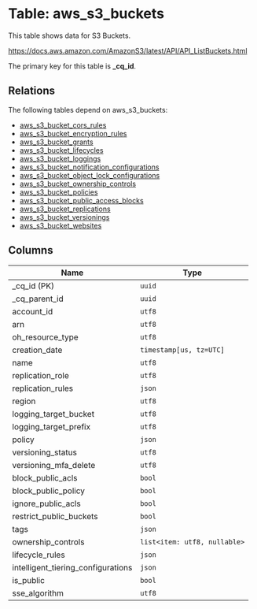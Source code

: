 # Table: aws_s3_buckets

This table shows data for S3 Buckets.

https://docs.aws.amazon.com/AmazonS3/latest/API/API_ListBuckets.html

The primary key for this table is **_cq_id**.

## Relations

The following tables depend on aws_s3_buckets:
  - [aws_s3_bucket_cors_rules](aws_s3_bucket_cors_rules.md)
  - [aws_s3_bucket_encryption_rules](aws_s3_bucket_encryption_rules.md)
  - [aws_s3_bucket_grants](aws_s3_bucket_grants.md)
  - [aws_s3_bucket_lifecycles](aws_s3_bucket_lifecycles.md)
  - [aws_s3_bucket_loggings](aws_s3_bucket_loggings.md)
  - [aws_s3_bucket_notification_configurations](aws_s3_bucket_notification_configurations.md)
  - [aws_s3_bucket_object_lock_configurations](aws_s3_bucket_object_lock_configurations.md)
  - [aws_s3_bucket_ownership_controls](aws_s3_bucket_ownership_controls.md)
  - [aws_s3_bucket_policies](aws_s3_bucket_policies.md)
  - [aws_s3_bucket_public_access_blocks](aws_s3_bucket_public_access_blocks.md)
  - [aws_s3_bucket_replications](aws_s3_bucket_replications.md)
  - [aws_s3_bucket_versionings](aws_s3_bucket_versionings.md)
  - [aws_s3_bucket_websites](aws_s3_bucket_websites.md)

## Columns

| Name          | Type          |
| ------------- | ------------- |
|_cq_id (PK)|`uuid`|
|_cq_parent_id|`uuid`|
|account_id|`utf8`|
|arn|`utf8`|
|oh_resource_type|`utf8`|
|creation_date|`timestamp[us, tz=UTC]`|
|name|`utf8`|
|replication_role|`utf8`|
|replication_rules|`json`|
|region|`utf8`|
|logging_target_bucket|`utf8`|
|logging_target_prefix|`utf8`|
|policy|`json`|
|versioning_status|`utf8`|
|versioning_mfa_delete|`utf8`|
|block_public_acls|`bool`|
|block_public_policy|`bool`|
|ignore_public_acls|`bool`|
|restrict_public_buckets|`bool`|
|tags|`json`|
|ownership_controls|`list<item: utf8, nullable>`|
|lifecycle_rules|`json`|
|intelligent_tiering_configurations|`json`|
|is_public|`bool`|
|sse_algorithm|`utf8`|